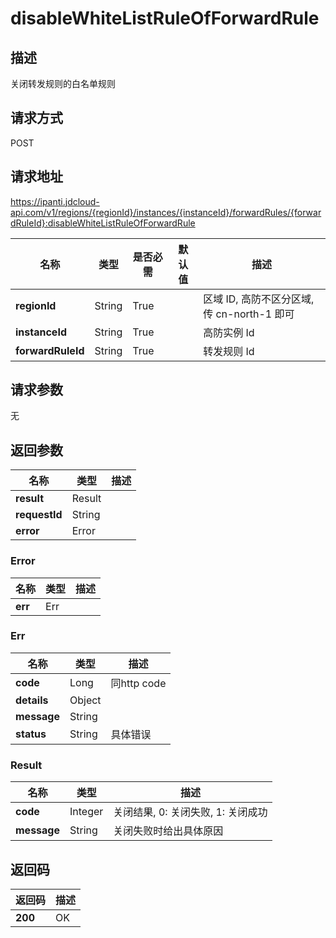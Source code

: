 # disableWhiteListRuleOfForwardRule


## 描述
关闭转发规则的白名单规则

## 请求方式
POST

## 请求地址
https://ipanti.jdcloud-api.com/v1/regions/{regionId}/instances/{instanceId}/forwardRules/{forwardRuleId}:disableWhiteListRuleOfForwardRule

|名称|类型|是否必需|默认值|描述|
|---|---|---|---|---|
|**regionId**|String|True| |区域 ID, 高防不区分区域, 传 cn-north-1 即可|
|**instanceId**|String|True| |高防实例 Id|
|**forwardRuleId**|String|True| |转发规则 Id|

## 请求参数
无


## 返回参数
|名称|类型|描述|
|---|---|---|
|**result**|Result| |
|**requestId**|String| |
|**error**|Error| |

### Error
|名称|类型|描述|
|---|---|---|
|**err**|Err| |
### Err
|名称|类型|描述|
|---|---|---|
|**code**|Long|同http code|
|**details**|Object| |
|**message**|String| |
|**status**|String|具体错误|
### Result
|名称|类型|描述|
|---|---|---|
|**code**|Integer|关闭结果, 0: 关闭失败, 1: 关闭成功|
|**message**|String|关闭失败时给出具体原因|

## 返回码
|返回码|描述|
|---|---|
|**200**|OK|
